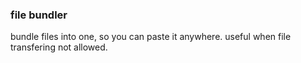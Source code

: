 ### file bundler
bundle files into one, so you can paste it anywhere.
useful when file transfering not allowed.